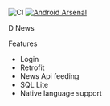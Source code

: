 ![CI](https://github.com/99002785/LoginNewsApp/workflows/CI/badge.svg)  [![Android Arsenal](https://img.shields.io/badge/Android%20-RetrofitView-brightgreen.svg?style=flat)]()


D News

Features
- Login
- Retrofit
- News Api feeding
- SQL Lite
- Native language support

